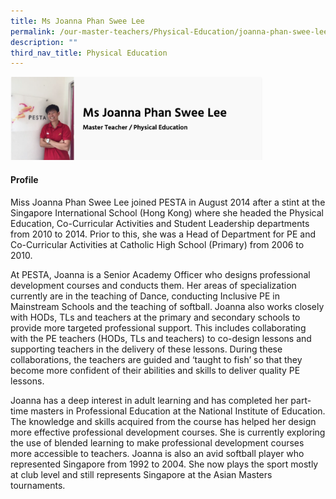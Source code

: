 ```yaml
---
title: Ms Joanna Phan Swee Lee
permalink: /our-master-teachers/Physical-Education/joanna-phan-swee-lee/
description: ""
third_nav_title: Physical Education
---
```

<img src="/images/Ms%20Joanna.png" style="width:80%">

#### Profile

Miss Joanna Phan Swee Lee joined PESTA in August 2014 after a stint at the Singapore International School (Hong Kong) where she headed the Physical Education, Co-Curricular Activities and Student Leadership departments from 2010 to 2014. Prior to this, she was a Head of Department for PE and Co-Curricular Activities at Catholic High School (Primary) from 2006 to 2010.

At PESTA, Joanna is a Senior Academy Officer who designs professional development courses and conducts them. Her areas of specialization currently are in the teaching of Dance, conducting Inclusive PE in Mainstream Schools and the teaching of softball. Joanna also works closely with HODs, TLs and teachers at the primary and secondary schools to provide more targeted professional support. This includes collaborating with the PE teachers (HODs, TLs and teachers) to co-design lessons and supporting teachers in the delivery of these lessons. During these collaborations, the teachers are guided and ‘taught to fish’ so that they become more confident of their abilities and skills to deliver quality PE lessons.

Joanna has a deep interest in adult learning and has completed her part-time masters in Professional Education at the National Institute of Education. The knowledge and skills acquired from the course has helped her design more effective professional development courses. She is currently exploring the use of blended learning to make professional development courses more accessible to teachers. Joanna is also an avid softball player who represented Singapore from 1992 to 2004. She now plays the sport mostly at club level and still represents Singapore at the Asian Masters tournaments.